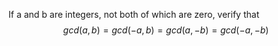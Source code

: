 If a and b are integers, not both of which are zero, verify that
$$gcd(a, b) = gcd(-a, b) = gcd(a, -b) = gcd(-a, -b)$$